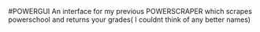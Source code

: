 #POWERGUI
An interface for my previous POWERSCRAPER which scrapes powerschool and returns your grades( I couldnt think of any better names)

